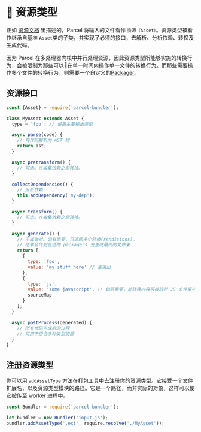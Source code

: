 # 📝 资源类型

正如 [资源文档](assets.html) 里描述的，Parcel 将输入的文件看作 `资源（Asset）`。资源类型被看作继承自基准 `Asset`类的子类，并实现了必须的接口，去解析、分析依赖、转换及生成代码。

因为 Parcel 在多处理器内核中并行处理资源，因此资源类型所能够实施的转换行为，会被限制为那些可以在单一时间内操作单一文件的转换行为。而那些需要操作多个文件的转换行为，则需要一个自定义的[Packager](packagers.html)。

## 资源接口

```javascript
const {Asset} = require('parcel-bundler');

class MyAsset extends Asset {
  type = 'foo'; // 设置主要输出类型

  async parse(code) {
    // 将代码解析为 AST 树
    return ast;
  }

  async pretransform() {
    // 可选。在收集依赖之前转换。
  }

  collectDependencies() {
    // 分析依赖
    this.addDependency('my-dep');
  }

  async transform() {
    // 可选。在收集依赖之后转换。
  }

  async generate() {
    // 生成做对。如有需要，可返回多个转换(renditions)。
    // 结果会传到合适的 packagers 去生成最终的文件束
    return [
      {
        type: 'foo',
        value: 'my stuff here' // 主输出
      },
      {
        type: 'js',
        value: 'some javascript', // 如若需要，此转换内容可被放到 JS 文件束中
        sourceMap
      }
    ];
  }

  async postProcess(generated) {
    // 所有代码生成后的过程
    // 可用于组合多种类型资源
  }
}
```

## 注册资源类型

你可以用 `addAssetType` 方法在打包工具中去注册你的资源类型。它接受一个文件扩展名，以及资源类型模块的路径。它是一个路径，而非实际的对象，这样可以使它被传至 worker 进程中。

```javascript
const Bundler = require('parcel-bundler');

let bundler = new Bundler('input.js');
bundler.addAssetType('.ext', require.resolve('./MyAsset'));
```

